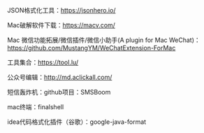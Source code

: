 JSON格式化工具：https://jsonhero.io/

Mac破解软件下载：https://macv.com/

Mac 微信功能拓展/微信插件/微信小助手(A plugin for Mac WeChat)：https://github.com/MustangYM/WeChatExtension-ForMac

工具集合：https://tool.lu/

公众号编辑：http://md.aclickall.com/

短信轰炸机：github项目：SMSBoom

mac终端：finalshell

idea代码格式化插件（谷歌）：google-java-format